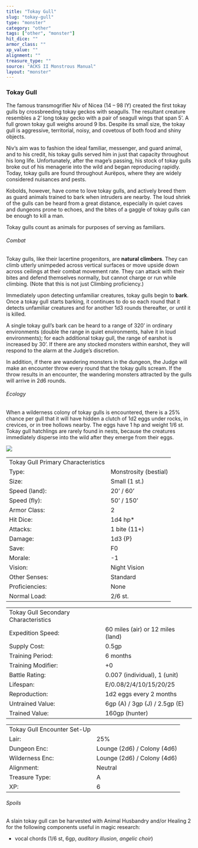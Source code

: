 ```yaml
---
title: "Tokay Gull"
slug: "tokay-gull"
type: "monster"
category: "other"
tags: ["other", "monster"]
hit_dice: ""
armor_class: ""
xp_value: ""
alignment: ""
treasure_type: ""
source: "ACKS II Monstrous Manual"
layout: "monster"
---
```


### Tokay Gull

The famous transmogrifier Niv of Nicea (14 – 98 IY) created the first tokay gulls by crossbreeding
tokay geckos with seagulls. The resultant creature resembles a 2’ long tokay gecko with a pair of
seagull wings that span 5’. A full grown tokay gull weighs around 9 lbs. Despite its small size, the
tokay gull is aggressive, territorial, noisy, and covetous of both food and shiny objects.

Niv’s aim was to fashion the ideal familiar, messenger, and guard animal, and to his credit, his
tokay gulls served him in just that capacity throughout his long life. Unfortunately, after the
mage’s passing, his stock of tokay gulls broke out of his menagerie into the wild and began
reproducing rapidly. Today, tokay gulls are found throughout Aurëpos, where they are widely
considered nuisances and pests.

Kobolds, however, have come to love tokay gulls, and actively breed them as guard animals trained
to bark when intruders are nearby. The loud shriek of the gulls can be heard from a great distance,
especially in quiet caves and dungeons prone to echoes, and the bites of a gaggle of tokay gulls can
be enough to kill a man.

Tokay gulls count as animals for purposes of serving as familiars.

###### Combat

Tokay gulls, like their lacertine progenitors, are **natural climbers**. They can climb utterly
unimpeded across vertical surfaces or move upside down across ceilings at their combat movement
rate. They can attack with their bites and defend themselves normally, but cannot charge or run
while climbing. (Note that this is not just Climbing proficiency.)

Immediately upon detecting unfamiliar creatures, tokay gulls begin to **bark**. Once a tokay gull
starts barking, it continues to do so each round that it detects unfamiliar creatures and for
another 1d3 rounds thereafter, or until it is killed.

A single tokay gull’s bark can be heard to a range of 320’ in ordinary environments (double the
range in quiet environments, halve it in loud environments); for each additional tokay gull, the
range of earshot is increased by 30’. If there are any stocked monsters within earshot, they will
respond to the alarm at the Judge’s discretion.

In addition, if there are wandering monsters in the dungeon, the Judge will make an encounter throw
every round that the tokay gulls scream. If the throw results in an encounter, the wandering
monsters attracted by the gulls will arrive in 2d6 rounds.

###### Ecology

When a wilderness colony of tokay gulls is encountered, there is a 25% chance per gull that it will
have hidden a clutch of 1d2 eggs under rocks, in crevices, or in tree hollows nearby. The eggs have
1 hp and weight 1/6 st. Tokay gull hatchlings are rarely found in nests, because the creatures
immediately disperse into the wild after they emerge from their eggs.

![](data:image/png;base64...)

|  |  |
| --- | --- |
| Tokay Gull Primary Characteristics | |
| Type: | Monstrosity (bestial) |
| Size: | Small (1 st.) |
| Speed (land): | 20’ / 60’ |
| Speed (fly): | 50’ / 150’ |
| Armor Class: | 2 |
| Hit Dice: | 1d4 hp\* |
| Attacks: | 1 bite (11+) |
| Damage: | 1d3 {P} |
| Save: | F0 |
| Morale: | -1 |
| Vision: | Night Vision |
| Other Senses: | Standard |
| Proficiencies: | None |
| Normal Load: | 2/6 st. |

|  |  |
| --- | --- |
| Tokay Gull Secondary Characteristics | |
| Expedition Speed: | 60 miles (air) or 12 miles (land) |
| Supply Cost: | 0.5gp |
| Training Period: | 6 months |
| Training Modifier: | +0 |
| Battle Rating: | 0.007 (individual), 1 (unit) |
| Lifespan: | E/0.08/2/4/10/15/20/25 |
| Reproduction: | 1d2 eggs every 2 months |
| Untrained Value: | 6gp (A) / 3gp (J) / 2.5gp (E) |
| Trained Value: | 160gp (hunter) |

|  |  |
| --- | --- |
| Tokay Gull Encounter Set-Up | |
| Lair: | 25% |
| Dungeon Enc: | Lounge (2d6) / Colony (4d6) |
| Wilderness Enc: | Lounge (2d6) / Colony (4d6) |
| Alignment: | Neutral |
| Treasure Type: | A |
| XP: | 6 |

###### Spoils

A slain tokay gull can be harvested with Animal Husbandry and/or Healing 2 for the following
components useful in magic research:

* vocal chords (1/6 st, 6gp, *auditory illusion, angelic choir*)

